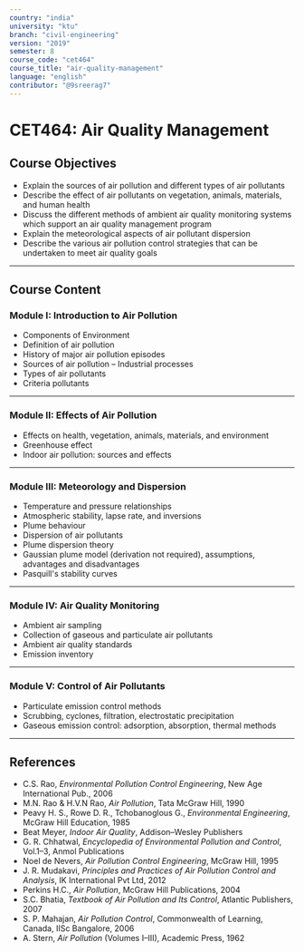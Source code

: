 ```yaml
---
country: "india"
university: "ktu"
branch: "civil-engineering"
version: "2019"
semester: 8
course_code: "cet464"
course_title: "air-quality-management"
language: "english"
contributor: "@9sreerag7"
---
```


# CET464: Air Quality Management

## Course Objectives

- Explain the sources of air pollution and different types of air pollutants  
- Describe the effect of air pollutants on vegetation, animals, materials, and human health  
- Discuss the different methods of ambient air quality monitoring systems which support an air quality management program  
- Explain the meteorological aspects of air pollutant dispersion  
- Describe the various air pollution control strategies that can be undertaken to meet air quality goals  

---

## Course Content

### Module I: Introduction to Air Pollution

- Components of Environment  
- Definition of air pollution  
- History of major air pollution episodes  
- Sources of air pollution – Industrial processes  
- Types of air pollutants  
- Criteria pollutants  

---

### Module II: Effects of Air Pollution

- Effects on health, vegetation, animals, materials, and environment  
- Greenhouse effect  
- Indoor air pollution: sources and effects  

---

### Module III: Meteorology and Dispersion

- Temperature and pressure relationships  
- Atmospheric stability, lapse rate, and inversions  
- Plume behaviour  
- Dispersion of air pollutants  
- Plume dispersion theory  
- Gaussian plume model (derivation not required), assumptions, advantages and disadvantages  
- Pasquill's stability curves  

---

### Module IV: Air Quality Monitoring

- Ambient air sampling  
- Collection of gaseous and particulate air pollutants  
- Ambient air quality standards  
- Emission inventory  

---

### Module V: Control of Air Pollutants

- Particulate emission control methods  
- Scrubbing, cyclones, filtration, electrostatic precipitation  
- Gaseous emission control: adsorption, absorption, thermal methods  

---

## References

- C.S. Rao, *Environmental Pollution Control Engineering*, New Age International Pub., 2006  
- M.N. Rao & H.V.N Rao, *Air Pollution*, Tata McGraw Hill, 1990  
- Peavy H. S., Rowe D. R., Tchobanoglous G., *Environmental Engineering*, McGraw Hill Education, 1985  
- Beat Meyer, *Indoor Air Quality*, Addison–Wesley Publishers  
- G. R. Chhatwal, *Encyclopedia of Environmental Pollution and Control*, Vol.1–3, Anmol Publications  
- Noel de Nevers, *Air Pollution Control Engineering*, McGraw Hill, 1995  
- J. R. Mudakavi, *Principles and Practices of Air Pollution Control and Analysis*, IK International Pvt Ltd, 2012  
- Perkins H.C., *Air Pollution*, McGraw Hill Publications, 2004  
- S.C. Bhatia, *Textbook of Air Pollution and Its Control*, Atlantic Publishers, 2007  
- S. P. Mahajan, *Air Pollution Control*, Commonwealth of Learning, Canada, IISc Bangalore, 2006  
- A. Stern, *Air Pollution* (Volumes I–III), Academic Press, 1962  
